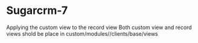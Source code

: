 # Sugarcrm-7
Applying the custom view to the record view 
Both custom view and record views shold be place in custom/modules/<modulename>/clients/base/views
